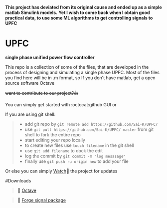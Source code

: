 
**This project has deviated from its original cause and ended up as a simple matlab Simulink models.**
**Yet I wish to come back when I obtain good practical data, to use some ML algorithms to get controlling signals to UPFC**

# UPFC
**single phase unified power flow controller**

This repo is a collection of some of the files, that are developed in the process of designing and simulating a single phase UPFC.
Most of the files you find here will be in .m format, so If you don't have matlab, get a open source software Octave


~~want to contribute to our project?:+1:~~

You can simply get started with :octocat:github GUI or

If you are using git shell:
>- add git repo by `git remote add https://github.com/Sai-K/UPFC/`
>- use `git pull https://github.com/Sai-K/UPFC/ master` from git shell to fork the entire repo
>- start editing your repo locally
>- to create new files use `touch filename` in the git shell
>- use `git add filename` to dock the edit
>- log the commit by `git commit -m "log mesasage" `
>- finally use `git push -u origin new` to add your file

Or else you can simply [Watch](https://github.com/Sai-K/UPFC/subscription):eyes: the project for updates

#Downloads
>:link: [Octave](https://www.gnu.org/software/octave/)

>:link: [Forge signal package](https://octave.sourceforge.io/control/index.html)
